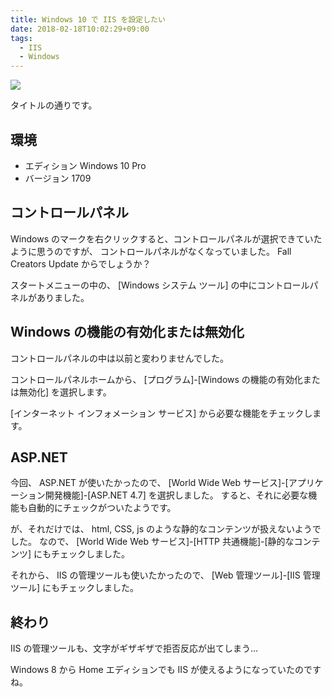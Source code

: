 ```yaml
---
title: Windows 10 で IIS を設定したい
date: 2018-02-18T10:02:29+09:00
tags:
  - IIS
  - Windows
---
```


![](/img/95-01.png)

タイトルの通りです。

<!--more-->

## 環境

* エディション Windows 10 Pro
* バージョン 1709 

## コントロールパネル

Windows のマークを右クリックすると、コントロールパネルが選択できていたように思うのですが、 コントロールパネルがなくなっていました。
Fall Creators Update からでしょうか？

スタートメニューの中の、 [Windows システム ツール] の中にコントロールパネルがありました。

## Windows の機能の有効化または無効化

コントロールパネルの中は以前と変わりませんでした。

コントロールパネルホームから、 [プログラム]-[Windows の機能の有効化または無効化] を選択します。

[インターネット インフォメーション サービス] から必要な機能をチェックします。

## ASP.NET

今回、 ASP.NET が使いたかったので、 [World Wide Web サービス]-[アプリケーション開発機能]-[ASP.NET 4.7] を選択しました。
すると、それに必要な機能も自動的にチェックがついたようです。

が、それだけでは、 html, CSS, js のような静的なコンテンツが扱えないようでした。
なので、 [World Wide Web サービス]-[HTTP 共通機能]-[静的なコンテンツ] にもチェックしました。

それから、 IIS の管理ツールも使いたかったので、 [Web 管理ツール]-[IIS 管理ツール] にもチェックしました。

## 終わり

IIS の管理ツールも、文字がギザギザで拒否反応が出てしまう…

Windows 8 から Home エディションでも IIS が使えるようになっていたのですね。
